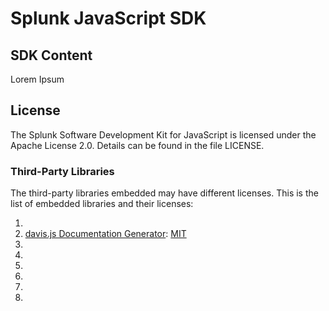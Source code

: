 # Splunk JavaScript SDK

## SDK Content

Lorem Ipsum

## License

The Splunk Software Development Kit for JavaScript is licensed under the Apache License 2.0. Details can be found in the file LICENSE.

### Third-Party Libraries

The third-party libraries embedded may have different licenses. This is the list of embedded libraries and their licenses:

1. [dox]: [MIT][dox-license]
2. [davis.js Documentation Generator][davis.js]: [MIT][davis-license]
3. [easyXDM]: [MIT][xdm-license]
4. [jquery.class.js]: [MIT][jquery.class-license]
5. [nodeunit]: [MIT][nodeunit-license]
6. [showdown.js]: [BSD][showdown-license]
7. [staticresource]: [MIT][staticresource-license]
8. [webapp2]: [Apache][webapp2-license]

[dox]:                                          https://github.com/visionmedia/dox
[davis.js]:   https://github.com/olivernn/davis.js
[easyXDM]:                                      http://easyxdm.net
[jquery.class.js]:                              http://ejohn.org/blog/simple-javascript-inheritance/
[nodeunit]:                                     https://github.com/caolan/nodeunit/
[showdown.js]:                                  https://github.com/coreyti/showdown/
[staticresource]:                               https://github.com/atsuya/static-resource/
[webapp2]:                                      http://code.google.com/p/webapp-improved/
[dox-license]:              https://github.com/splunk/splunk-sdk-javascript/blob/master/licenses/LICENSE-DOX
[davis-license]:            https://github.com/splunk/splunk-sdk-javascript/blob/master/licenses/LICENSE-DAVIS
[xdm-license]:              https://github.com/splunk/splunk-sdk-javascript/blob/master/licenses/LICENSE-EASYXDM
[jquery.class-license]:     https://github.com/splunk/splunk-sdk-javascript/blob/master/licenses/LICENSE-JQUERYCLASS
[nodeunit-license]:         https://github.com/splunk/splunk-sdk-javascript/blob/master/licenses/LICENSE-NODEUNIT
[showdown-license]:         https://github.com/splunk/splunk-sdk-javascript/blob/master/licenses/LICENSE-SHOWDOWN
[staticresource-license]:   https://github.com/splunk/splunk-sdk-javascript/blob/master/licenses/LICENSE-STATICRESOURCE
[webapp2-license]:          https://github.com/splunk/splunk-sdk-javascript/blob/master/licenses/LICENSE-WEBAPP2